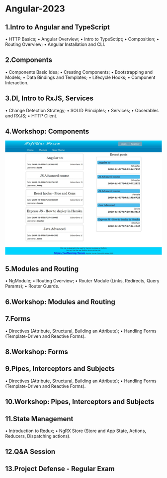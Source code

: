 # Angular-2023

## 1.Intro to Angular and TypeScript

• HTTP Basics;
• Angular Overview;
• Intro to TypeSctipt;
• Composition;
• Routing Overview;
• Angular Installation and CLI.

## 2.Components
• Components Basic Idea;
• Creating Components;
• Bootstrapping and Models;
• Data Bindings and Templates;
• Lifecycle Hooks;
• Component Interaction.

## 3.DI, Intro to RxJS, Services
• Change Detection Strategy;
• SOLID Principles;
• Services;
• Obserables and RXJS;
• HTTP Client.

## 4.Workshop: Components
![](/view.jpg)

## 5.Modules and Routing
• NgModule;
• Routing Overview;
• Router Module (Links, Redirects, Query Params);
• Router Guards.

## 6.Workshop: Modules and Routing
## 7.Forms
• Directives (Attribute, Structural, Building an Attribute);
• Handling Forms (Template-Driven and Reactive Forms).

## 8.Workshop: Forms
## 9.Pipes, Interceptors and Subjects
• Directives (Attribute, Structural, Building an Attribute);
• Handling Forms (Template-Driven and Reactive Forms).

## 10.Workshop: Pipes, Interceptors and Subjects
## 11.State Management
• Introduction to Redux;
• NgRX Store (Store and App State, Actions, Reducers, Dispatching actions).

## 12.Q&A Session
## 13.Project Defense - Regular Exam
